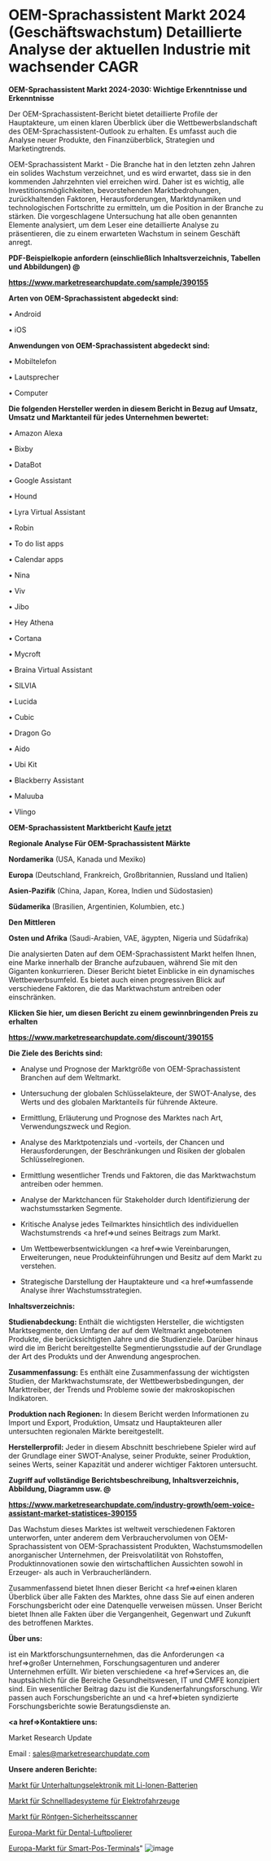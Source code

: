 # OEM-Sprachassistent Markt 2024 (Geschäftswachstum) Detaillierte Analyse der aktuellen Industrie mit wachsender CAGR

<strong>OEM-Sprachassistent Markt 2024-2030: Wichtige Erkenntnisse und Erkenntnisse</strong>

Der OEM-Sprachassistent-Bericht bietet detaillierte Profile der Hauptakteure, um einen klaren Überblick über die Wettbewerbslandschaft des OEM-Sprachassistent-Outlook zu erhalten. Es umfasst auch die Analyse neuer Produkte, den Finanzüberblick, Strategien und Marketingtrends.

OEM-Sprachassistent Markt - Die Branche hat in den letzten zehn Jahren ein solides Wachstum verzeichnet, und es wird erwartet, dass sie in den kommenden Jahrzehnten viel erreichen wird. Daher ist es wichtig, alle Investitionsmöglichkeiten, bevorstehenden Marktbedrohungen, zurückhaltenden Faktoren, Herausforderungen, Marktdynamiken und technologischen Fortschritte zu ermitteln, um die Position in der Branche zu stärken. Die vorgeschlagene Untersuchung hat alle oben genannten Elemente analysiert, um dem Leser eine detaillierte Analyse zu präsentieren, die zu einem erwarteten Wachstum in seinem Geschäft anregt.



<strong><b>PDF-Beispielkopie anfordern (einschließlich Inhaltsverzeichnis, Tabellen und Abbildungen) @ </b></strong>

<strong><a href=https://www.marketresearchupdate.com/sample/390155>

<strong>https://www.marketresearchupdate.com/sample/390155</u></a></strong></strong>



<strong>Arten von OEM-Sprachassistent abgedeckt sind:</strong>

• Android

• iOS



<strong>Anwendungen von OEM-Sprachassistent abgedeckt sind:</strong>

• Mobiltelefon

• Lautsprecher

• Computer



<strong>Die folgenden Hersteller werden in diesem Bericht in Bezug auf Umsatz, Umsatz und Marktanteil für jedes Unternehmen bewertet:</strong>

• Amazon Alexa

• Bixby

• DataBot

• Google Assistant

• Hound

• Lyra Virtual Assistant

• Robin

• To do list apps

• Calendar apps

• Nina

• Viv

• Jibo

• Hey Athena

• Cortana

• Mycroft

• Braina Virtual Assistant

• SILVIA

• Lucida

• Cubic

• Dragon Go

• Aido

• Ubi Kit

• Blackberry Assistant

• Maluuba

• Vlingo



<strong>OEM-Sprachassistent Marktbericht <a href=https://www.marketresearchupdate.com/buynow/390155>Kaufe jetzt</a></strong>



<strong>Regionale Analyse Für OEM-Sprachassistent Märkte</strong>



<strong>Nordamerika</strong> (USA, Kanada und Mexiko)



<strong>Europa</strong> (Deutschland, Frankreich, Großbritannien, Russland und Italien)



<strong>Asien-Pazifik</strong> (China, Japan, Korea, Indien und Südostasien)



<strong>Südamerika</strong> (Brasilien, Argentinien, Kolumbien, etc.)



<strong>Den Mittleren</strong> 

<strong>Osten und Afrika</strong> (Saudi-Arabien, VAE, ägypten, Nigeria und Südafrika)

Die analysierten Daten auf dem OEM-Sprachassistent Markt helfen Ihnen, eine Marke innerhalb der Branche aufzubauen, während Sie mit den Giganten konkurrieren. Dieser Bericht bietet Einblicke in ein dynamisches Wettbewerbsumfeld. Es bietet auch einen progressiven Blick auf verschiedene Faktoren, die das Marktwachstum antreiben oder einschränken.



<strong>Klicken Sie hier, um diesen Bericht zu einem gewinnbringenden Preis zu erhalten
</strong>

<strong><a href=https://www.marketresearchupdate.com/discount/390155>https://www.marketresearchupdate.com/discount/390155</b></u></strong></a>



<strong>Die Ziele des Berichts sind:</strong>

- Analyse und Prognose der Marktgröße von OEM-Sprachassistent Branchen auf dem Weltmarkt.

- Untersuchung der globalen Schlüsselakteure, der SWOT-Analyse, des Werts und des globalen Marktanteils für führende Akteure.

- Ermittlung, Erläuterung und Prognose des Marktes nach Art, Verwendungszweck und Region.

- Analyse des Marktpotenzials und -vorteils, der Chancen und Herausforderungen, der Beschränkungen und Risiken der globalen Schlüsselregionen.

- Ermittlung wesentlicher Trends und Faktoren, die das Marktwachstum antreiben oder hemmen.

- Analyse der Marktchancen für Stakeholder durch Identifizierung der wachstumsstarken Segmente.

- Kritische Analyse jedes Teilmarktes hinsichtlich des individuellen Wachstumstrends <a href=>und</a> seines Beitrags zum Markt.

- Um Wettbewerbsentwicklungen <a href=>wie</a> Vereinbarungen, Erweiterungen, neue Produkteinführungen und Besitz auf dem Markt zu verstehen.

- Strategische Darstellung der Hauptakteure und <a href=>umfas</a>sende Analyse ihrer Wachstumsstrategien.



<strong>Inhaltsverzeichnis:</strong>



<strong>Studienabdeckung:</strong> Enthält die wichtigsten Hersteller, die wichtigsten Marktsegmente, den Umfang der auf dem Weltmarkt angebotenen Produkte, die berücksichtigten Jahre und die Studienziele. Darüber hinaus wird die im Bericht bereitgestellte Segmentierungsstudie auf der Grundlage der Art des Produkts und der Anwendung angesprochen.



<strong>Zusammenfassung:</strong> Es enthält eine Zusammenfassung der wichtigsten Studien, der Marktwachstumsrate, der Wettbewerbsbedingungen, der Markttreiber, der Trends und Probleme sowie der makroskopischen Indikatoren.



<strong>Produktion nach Regionen:</strong> In diesem Bericht werden Informationen zu Import und Export, Produktion, Umsatz und Hauptakteuren aller untersuchten regionalen Märkte bereitgestellt.



<strong>Herstellerprofil:</strong> Jeder in diesem Abschnitt beschriebene Spieler wird auf der Grundlage einer SWOT-Analyse, seiner Produkte, seiner Produktion, seines Werts, seiner Kapazität und anderer wichtiger Faktoren untersucht.



<strong><b>Zugriff auf vollständige Berichtsbeschreibung, Inhaltsverzeichnis, Abbildung, Diagramm usw. @ </b></strong>

<strong><a href=https://www.marketresearchupdate.com/industry-growth/oem-voice-assistant-market-statistices-390155>https://www.marketresearchupdate.com/industry-growth/oem-voice-assistant-market-statistices-390155</a></strong>

Das Wachstum dieses Marktes ist weltweit verschiedenen Faktoren unterworfen, unter anderem dem Verbrauchervolumen von OEM-Sprachassistent von OEM-Sprachassistent Produkten, Wachstumsmodellen anorganischer Unternehmen, der Preisvolatilität von Rohstoffen, Produktinnovationen sowie den wirtschaftlichen Aussichten sowohl in Erzeuger- als auch in Verbraucherländern.

Zusammenfassend bietet Ihnen dieser Bericht <a href=>einen</a> klaren Überblick über alle Fakten des Marktes, ohne dass Sie auf einen anderen Forschungsbericht oder eine Datenquelle verweisen müssen. Unser Bericht bietet Ihnen alle Fakten über die Vergangenheit, Gegenwart und Zukunft des betroffenen Marktes.



<strong>Über uns:</strong>

 ist ein Marktforschungsunternehmen, das die Anforderungen <a href=>großer</a> Unternehmen, Forschungsagenturen und anderer Unternehmen erfüllt. Wir bieten verschiedene <a href=>Services</a> an, die hauptsächlich für die Bereiche Gesundheitswesen, IT und CMFE konzipiert sind. Ein wesentlicher Beitrag dazu ist die Kundenerfahrungsforschung. Wir passen auch Forschungsberichte an und <a href=>bieten</a> syndizierte Forschungsberichte sowie Beratungsdienste an.



<strong><a href=>Kontaktiere uns:</a></strong>

Market Research Update

Email : sales@marketresearchupdate.com



<strong>Unsere anderen Berichte:</strong>

<a href=https://www.linkedin.com/pulse/li-ion-battery-consumer-electronics-market-1f>Markt für Unterhaltungselektronik mit Li-Ionen-Batterien</a>

<a href=https://www.linkedin.com/pulse/electric-vehicle-fast-charging-system-market-2f>Markt für Schnellladesysteme für Elektrofahrzeuge</a>

<a href=https://www.linkedin.com/pulse/x-ray-security-scanner-market-report-2023-top-company>Markt für Röntgen-Sicherheitsscanner</a>

<a href=https://www.linkedin.com/pulse/europe-dental-air-polisher-market-2023-industry>Europa-Markt für Dental-Luftpolierer</a>

<a href=https://www.linkedin.com/pulse/europe-smart-pos-terminal-market-overview-demand-size>Europa-Markt für Smart-Pos-Terminals</a>"
![image](https://github.com/Gayatrikarjule/Market-Analysis-361/assets/97346546/819bbf7d-8c1a-4397-af8a-2453c015b144)
